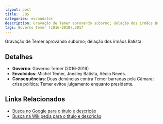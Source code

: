 ```yaml
---
layout: post
title:  JBS
categories: escandalos
description: Gravação de Temer aprovando suborno; delação dos irmãos Batista.
tags: Governo Temer (2016-2018),2017
---
```


Gravação de Temer aprovando suborno; delação dos irmãos Batista.

## Detalhes
- **Governo**: Governo Temer (2016-2018)
- **Envolvidos**: Michel Temer, Joesley Batista, Aécio Neves.
- **Consequências**: Duas denúncias contra Temer barradas pela Câmara; crise política; Temer evitou julgamento enquanto presidente.

## Links Relacionados
- [Busca no Google para o título e descrição](https://www.google.com/search?q=JBS%20Grava%C3%A7%C3%A3o%20de%20Temer%20aprovando%20suborno%3B%20dela%C3%A7%C3%A3o%20dos%20irm%C3%A3os%20Batista.%20Governo%20Temer%20%282016-2018%29)
- [Busca na Wikipedia para o título e descrição](https://en.wikipedia.org/w/index.php?search=JBS%20Grava%C3%A7%C3%A3o%20de%20Temer%20aprovando%20suborno%3B%20dela%C3%A7%C3%A3o%20dos%20irm%C3%A3os%20Batista.%20Governo%20Temer%20%282016-2018%29)

